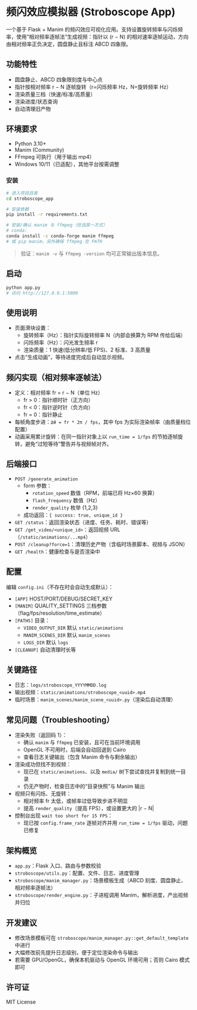 # 频闪效应模拟器 (Stroboscope App)

一个基于 Flask + Manim 的频闪效应可视化应用。支持设置旋转频率与闪烁频率，使用“相对频率逐帧法”生成视频：指针以 (r − N) 的相对速率逐帧运动，方向由相对频率正负决定，圆盘静止且标注 ABCD 四象限。

## 功能特性
- 圆盘静止、ABCD 四象限刻度与中心点
- 指针按相对频率 r − N 逐帧旋转（r=闪烁频率 Hz，N=旋转频率 Hz）
- 渲染质量三档（快速/标准/高质量）
- 渲染进度/状态查询
- 自动清理旧产物

## 环境要求
- Python 3.10+
- Manim (Community)
- FFmpeg 可执行（用于输出 mp4）
- Windows 10/11（已适配），其他平台按需调整

### 安装
```bash
# 进入项目目录
cd stroboscope_app

# 安装依赖
pip install -r requirements.txt

# 安装/确认 manim 与 ffmpeg（任选其一方式）
# conda:
conda install -c conda-forge manim ffmpeg
# 或 pip manim，另外确保 ffmpeg 在 PATH
```

> 验证：`manim -v` 与 `ffmpeg -version` 均可正常输出版本信息。

## 启动
```bash
python app.py
# 访问 http://127.0.0.1:5000
```

## 使用说明
- 页面滑块设置：
  - 旋转频率（Hz）：指针实际旋转频率 N（内部会换算为 RPM 传给后端）
  - 闪烁频率（Hz）：闪光发生频率 r
  - 渲染质量：1 快速(低分辨率/低 FPS)、2 标准、3 高质量
- 点击“生成动画”，等待进度完成后自动显示视频。

## 频闪实现（相对频率逐帧法）
- 定义：相对频率 fr = r − N（单位 Hz）
  - fr > 0：指针顺时针（正方向）
  - fr < 0：指针逆时针（负方向）
  - fr = 0：指针静止
- 每帧角度步进：`Δθ = fr * 2π / fps`，其中 fps 为实际渲染帧率（由质量档位配置）
- 动画采用累计旋转：在同一指针对象上以 `run_time = 1/fps` 的节拍逐帧旋转，避免“过短等待”警告并与视频帧对齐。

## 后端接口
- `POST /generate_animation`
  - form 参数：
    - `rotation_speed` 数值（RPM，前端已将 Hz×60 换算）
    - `flash_frequency` 数值（Hz）
    - `render_quality` 枚举 {1,2,3}
  - 成功返回：`{ success: true, unique_id }`
- `GET /status`：返回渲染状态（进度、任务、耗时、错误等）
- `GET /get_video/<unique_id>`：返回视频 URL（`/static/animations/...mp4`）
- `POST /cleanup?force=1`：清理历史产物（含临时场景脚本、视频与 JSON）
- `GET /health`：健康检查与是否渲染中

## 配置
编辑 `config.ini`（不存在时会自动生成默认）：
- `[APP]` HOST/PORT/DEBUG/SECRET_KEY
- `[MANIM]` QUALITY_SETTINGS 三档参数（flag/fps/resolution/time_estimate）
- `[PATHS]` 目录：
  - `VIDEO_OUTPUT_DIR` 默认 `static/animations`
  - `MANIM_SCENES_DIR` 默认 `manim_scenes`
  - `LOGS_DIR` 默认 `logs`
- `[CLEANUP]` 自动清理时长等

## 关键路径
- 日志：`logs/stroboscope_YYYYMMDD.log`
- 输出视频：`static/animations/stroboscope_<uuid>.mp4`
- 临时场景：`manim_scenes/manim_scene_<uuid>.py`（渲染后自动清理）

## 常见问题（Troubleshooting）
- 渲染失败（返回码 1）：
  - 确认 `manim` 与 `ffmpeg` 已安装，且可在当前环境调用
  - OpenGL 不可用时，后端会自动回退到 Cairo
  - 查看日志关键输出（包含 Manim 命令与剩余输出）
- 渲染成功但找不到视频：
  - 现已在 `static/animations`、以及 `media/` 树下尝试查找并复制到统一目录
  - 仍无产物时，检查日志中的“目录快照”与 Manim 输出
- 视频只有闪烁、无旋转：
  - 相对频率 fr 太低，或帧率过低导致步进不明显
  - 提高 `render_quality`（提高 FPS），或设置更大的 |r − N|
- 控制台出现 `wait too short for 15 FPS`：
  - 现已按 `config.frame_rate` 逐帧对齐并用 `run_time = 1/fps` 驱动，问题已修复

## 架构概览
- `app.py`：Flask 入口、路由与参数校验
- `stroboscope/utils.py`：配置、文件、日志、进度管理
- `stroboscope/manim_manager.py`：场景模板生成（ABCD 刻度、圆盘静止、相对频率逐帧法）
- `stroboscope/render_engine.py`：子进程调用 Manim，解析进度，产出视频并归位

## 开发建议
- 修改场景模板可在 `stroboscope/manim_manager.py::get_default_template` 中进行
- 大幅修改前先提升日志级别，便于定位渲染命令与输出
- 若需要 GPU/OpenGL，确保本机驱动与 OpenGL 环境可用；否则 Cairo 模式即可

## 许可证
MIT License

